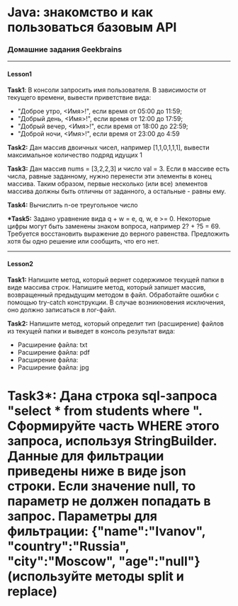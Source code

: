 # Java: знакомство и как пользоваться базовым API
### Домашние задания Geekbrains
---
#### Lesson1
__Task1__:
 В консоли запросить имя пользователя. В зависимости от текущего времени, вывести приветствие вида:
 - "Доброе утро, <Имя>!", если время от 05:00 до 11:59;
 - "Добрый день, <Имя>!", если время от 12:00 до 17:59;
 - "Добрый вечер, <Имя>!", если время от 18:00 до 22:59; 
 - "Доброй ночи, <Имя>!", если время от 23:00 до 4:59

__Task2:__
Дан массив двоичных чисел, например [1,1,0,1,1,1], вывести максимальное количество подряд идущих 1

__Task3:__
Дан массив nums = [3,2,2,3] и число val = 3. Если в массиве есть числа, равные заданному, нужно перенести эти элементы в конец массива. Таким образом, первые несколько (или все) элементов массива должны быть отличны от заданного, а остальные - равны ему.

__Task4:__
Вычислить n-ое треугольное число

__*Task5:__
Задано уравнение вида q + w = e, q, w, e >= 0. Некоторые цифры могут быть заменены знаком вопроса, например 2? + ?5 = 69. Требуется восстановить выражение до верного равенства. Предложить хотя бы одно решение или сообщить, что его нет.

---

#### Lesson2

__Task1:__ Напишите метод, который вернет содержимое текущей папки в виде массива строк.
Напишите метод, который запишет массив, возвращенный предыдущим методом в файл.
Обработайте ошибки с помощью try-catch конструкции. В случае возникновения исключения, оно должно записаться в лог-файл.

__Task2:__ Напишите метод, который определит тип (расширение) файлов из текущей папки и выведет в консоль результат вида:

- Расширение файла: txt
- Расширение файла: pdf
- Расширение файла:
- Расширение файла: jpg

__Task3*:__ Дана строка sql-запроса "select * from students where ".
Сформируйте часть WHERE этого запроса, используя StringBuilder.
Данные для фильтрации приведены ниже в виде json строки.
Если значение null, то параметр не должен попадать в запрос.
Параметры для фильтрации: {"name":"Ivanov", "country":"Russia", "city":"Moscow", "age":"null"}
(используйте методы split и replace)
=======
